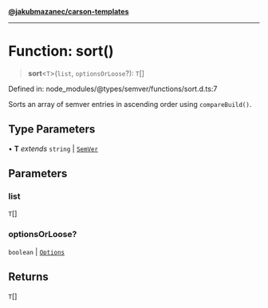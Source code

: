 [**@jakubmazanec/carson-templates**](../../../README.md)

---

# Function: sort()

> **sort**\<`T`\>(`list`, `optionsOrLoose`?): `T`[]

Defined in: node_modules/@types/semver/functions/sort.d.ts:7

Sorts an array of semver entries in ascending order using `compareBuild()`.

## Type Parameters

• **T** _extends_ `string` \| [`SemVer`](../classes/SemVer.md)

## Parameters

### list

`T`[]

### optionsOrLoose?

`boolean` | [`Options`](../interfaces/Options.md)

## Returns

`T`[]
